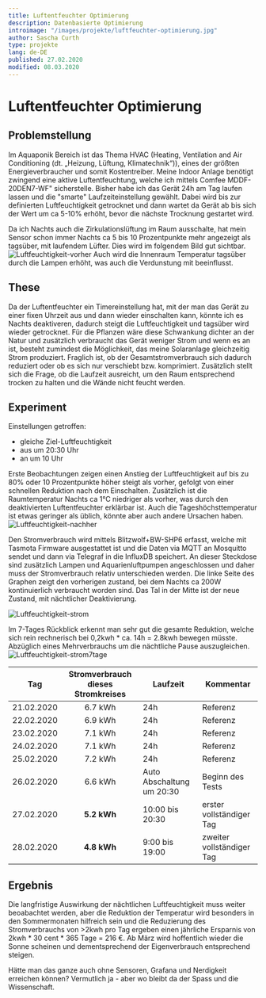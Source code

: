 ```yaml
---
title: Luftentfeuchter Optimierung
description: Datenbasierte Optimierung
introimage: "/images/projekte/luftfeuchter-optimierung.jpg"
author: Sascha Curth
type: projekte
lang: de-DE
published: 27.02.2020
modified: 08.03.2020
---
```

# Luftentfeuchter Optimierung
<TOC />

## Problemstellung
Im Aquaponik Bereich ist das Thema HVAC (Heating, Ventilation and Air Conditioning (dt. „Heizung, Lüftung, Klimatechnik“)), eines der größten Energieverbraucher und somit Kostentreiber. Meine Indoor Anlage benötigt zwingend eine aktive Luftentfeuchtung, welche ich mittels <a id="Comfree" title="Dies ist keine Kaufempfehlung">Comfee MDDF-20DEN7-WF"</a> sicherstelle. Bisher habe ich das Gerät 24h am Tag laufen lassen und die "smarte" Laufzeiteinstellung gewählt. Dabei wird bis zur definierten Luftfeuchtigkeit getrocknet und dann wartet da Gerät ab bis sich der Wert um ca 5-10% erhöht, bevor die nächste Trocknung gestartet wird.

Da ich Nachts auch die Zirkulationslüftung im Raum ausschalte, hat mein Sensor schon immer Nachts ca 5 bis 10 Prozentpunkte mehr angezeigt als tagsüber, mit laufendem Lüfter. Dies wird im folgendem Bild gut sichtbar.
![Luftfeuchtigkeit-vorher](/images/projekte/luftfeuchtigkeit-vorher.png)
Auch wird die Innenraum Temperatur tagsüber durch die Lampen erhöht, was auch die Verdunstung mit beeinflusst.

## These
Da der Luftentfeuchter ein Timereinstellung hat, mit der man das Gerät zu einer fixen Uhrzeit aus und dann wieder einschalten kann, könnte ich es Nachts deaktiveren, dadurch steigt die Luftfeuchtigkeit und tagsüber wird wieder getrocknet. Für die Pflanzen wäre diese Schwankung dichter an der Natur und zusätzlich verbraucht das Gerät weniger Strom und wenn es an ist, besteht zumindest die Möglichkeit, das meine Solaranlage gleichzeitig Strom produziert. Fraglich ist, ob der Gesamtstromverbrauch sich dadurch reduziert oder ob es sich nur verschiebt bzw. komprimiert. Zusätzlich stellt sich die Frage, ob die Laufzeit ausreicht, um den Raum entsprechend trocken zu halten und die Wände nicht feucht werden.

## Experiment
Einstellungen getroffen:
- gleiche Ziel-Luftfeuchtigkeit
- aus um 20:30 Uhr
- an um 10 Uhr

Erste Beobachtungen zeigen einen Anstieg der Luftfeuchtigkeit auf bis zu 80% oder 10 Prozentpunkte höher steigt als vorher, gefolgt von einer schnellen Reduktion nach dem Einschalten. Zusätzlich ist die Raumtemperatur Nachts ca 1°C niedriger als vorher, was durch den deaktivierten Luftentfeuchter erklärbar ist. Auch die Tageshöchsttemperatur ist etwas geringer als üblich, könnte aber auch andere Ursachen haben.
![Luftfeuchtigkeit-nachher](/images/projekte/luftfeuchtigkeit-nachher.png)

Den Stromverbrauch wird mittels <a id="Blitzwolf" title="Dies ist keine Kaufempfehlung">Blitzwolf+BW-SHP6</a> erfasst, welche mit Tasmota Firmware ausgestattet ist und die Daten via MQTT an Mosquitto sendet und dann via Telegraf in die InfluxDB speichert. An dieser Steckdose sind zusätzlich Lampen und Aquarienluftpumpen angeschlossen und daher muss der Stromverbrauch relativ unterschieden werden. Die linke Seite des Graphen zeigt den vorherigen zustand, bei dem Nachts ca 200W kontinuierlich verbraucht worden sind. Das Tal in der Mitte ist der neue Zustand, mit nächtlicher Deaktivierung.

![Luftfeuchtigkeit-strom](/images/projekte/luftfeuchtigkeit-strom.png)

Im 7-Tages Rückblick erkennt man sehr gut die gesamte Reduktion, welche sich rein rechnerisch bei 0,2kwh * ca. 14h = 2.8kwh bewegen müsste. Abzüglich eines Mehrverbrauchs um die nächtliche Pause auszugleichen.
![Luftfeuchtigkeit-strom7tage](/images/projekte/luftfeuchtigkeit-strom7tage.png)

| Tag | Stromverbrauch dieses Stromkreises | Laufzeit | Kommentar |
| --- | :---: | --- | --- |
| 21.02.2020 | 6.7 kWh | 24h |Referenz |
| 22.02.2020 | 6.9 kWh | 24h | Referenz |
| 23.02.2020 | 7.1 kWh | 24h | Referenz |
| 24.02.2020 | 7.1 kWh | 24h | Referenz |
| 25.02.2020 | 7.2 kWh | 24h | Referenz |
| 26.02.2020 | 6.6 kWh | Auto Abschaltung um 20:30 | Beginn des Tests |
| 27.02.2020 | <b>5.2 kWh</b> | 10:00 bis 20:30 | erster vollständiger Tag |
| 28.02.2020 | <b>4.8 kWh</b> | 9:00 bis 19:00 | zweiter vollständiger Tag |

## Ergebnis
Die langfristige Auswirkung der nächtlichen Luftfeuchtigkeit muss weiter beoabachtet werden, aber die Reduktion der Temperatur wird besonders in den Sommermonaten hilfreich sein und die Reduzierung des Stromverbrauchs von >2kwh pro Tag ergeben einen jährliche Ersparnis von 2kwh * 30 cent * 365 Tage = 216 €. Ab März wird hoffentlich wieder die Sonne scheinen und dementsprechend der Eigenverbrauch entsprechend steigen.

Hätte man das ganze auch ohne Sensoren, Grafana und Nerdigkeit erreichen können? Vermutlich ja - aber wo bleibt da der Spass und die Wissenschaft.
